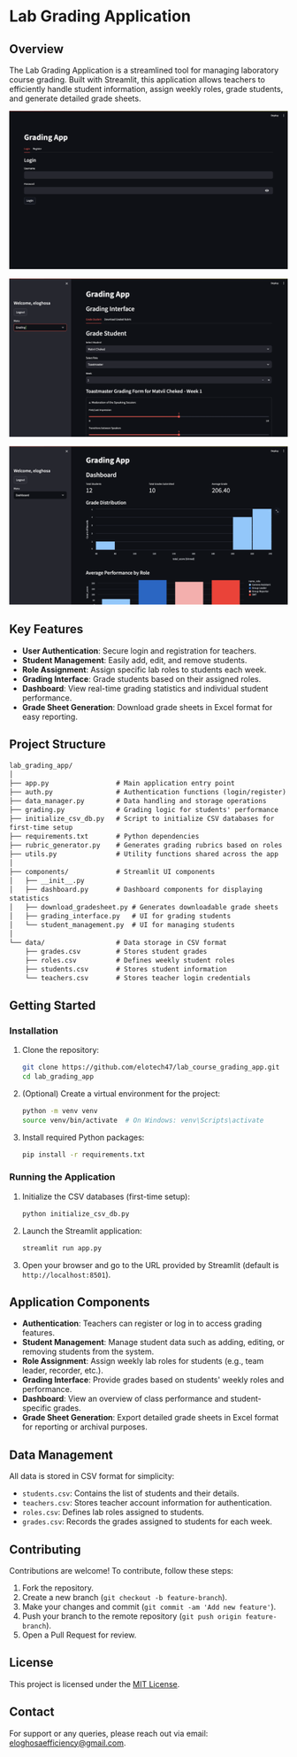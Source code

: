 # Lab Grading Application

## Overview
The Lab Grading Application is a streamlined tool for managing laboratory course grading. Built with Streamlit, this application allows teachers to efficiently handle student information, assign weekly roles, grade students, and generate detailed grade sheets.

![Login Page](./docs/login_page.png)

![Grade Interface](./docs/grading_interface.png)

![Dashboard](./docs/dashboard.png)

## Key Features
- **User Authentication**: Secure login and registration for teachers.
- **Student Management**: Easily add, edit, and remove students.
- **Role Assignment**: Assign specific lab roles to students each week.
- **Grading Interface**: Grade students based on their assigned roles.
- **Dashboard**: View real-time grading statistics and individual student performance.
- **Grade Sheet Generation**: Download grade sheets in Excel format for easy reporting.

## Project Structure
```
lab_grading_app/
│
├── app.py                 # Main application entry point
├── auth.py                # Authentication functions (login/register)
├── data_manager.py        # Data handling and storage operations
├── grading.py             # Grading logic for students' performance
├── initialize_csv_db.py   # Script to initialize CSV databases for first-time setup
├── requirements.txt       # Python dependencies
├── rubric_generator.py    # Generates grading rubrics based on roles
├── utils.py               # Utility functions shared across the app
│
├── components/            # Streamlit UI components
│   ├── __init__.py
│   ├── dashboard.py       # Dashboard components for displaying statistics
│   ├── download_gradesheet.py # Generates downloadable grade sheets
│   ├── grading_interface.py   # UI for grading students
│   └── student_management.py  # UI for managing students
│
└── data/                  # Data storage in CSV format
    ├── grades.csv         # Stores student grades
    ├── roles.csv          # Defines weekly student roles
    ├── students.csv       # Stores student information
    └── teachers.csv       # Stores teacher login credentials
```

## Getting Started

### Installation

1. Clone the repository:
   ```bash
   git clone https://github.com/elotech47/lab_course_grading_app.git
   cd lab_grading_app
   ```

2. (Optional) Create a virtual environment for the project:
   ```bash
   python -m venv venv
   source venv/bin/activate  # On Windows: venv\Scripts\activate
   ```

3. Install required Python packages:
   ```bash
   pip install -r requirements.txt
   ```

### Running the Application

1. Initialize the CSV databases (first-time setup):
   ```bash
   python initialize_csv_db.py
   ```

2. Launch the Streamlit application:
   ```bash
   streamlit run app.py
   ```

3. Open your browser and go to the URL provided by Streamlit (default is `http://localhost:8501`).

## Application Components

- **Authentication**: Teachers can register or log in to access grading features.
- **Student Management**: Manage student data such as adding, editing, or removing students from the system.
- **Role Assignment**: Assign weekly lab roles for students (e.g., team leader, recorder, etc.).
- **Grading Interface**: Provide grades based on students' weekly roles and performance.
- **Dashboard**: View an overview of class performance and student-specific grades.
- **Grade Sheet Generation**: Export detailed grade sheets in Excel format for reporting or archival purposes.

## Data Management

All data is stored in CSV format for simplicity:
- `students.csv`: Contains the list of students and their details.
- `teachers.csv`: Stores teacher account information for authentication.
- `roles.csv`: Defines lab roles assigned to students.
- `grades.csv`: Records the grades assigned to students for each week.

## Contributing

Contributions are welcome! To contribute, follow these steps:

1. Fork the repository.
2. Create a new branch (`git checkout -b feature-branch`).
3. Make your changes and commit (`git commit -am 'Add new feature'`).
4. Push your branch to the remote repository (`git push origin feature-branch`).
5. Open a Pull Request for review.

## License

This project is licensed under the [MIT License](https://opensource.org/licenses/MIT).

## Contact

For support or any queries, please reach out via email: eloghosaefficiency@gmail.com.
